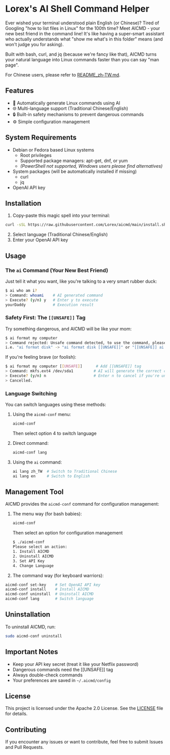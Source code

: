 # Lorex's AI Shell Command Helper

Ever wished your terminal understood plain English (or Chinese)? Tired of Googling "how to list files in Linux" for the 100th time? Meet AICMD - your new best friend in the command line! It's like having a super-smart assistant who actually understands what "show me what's in this folder" means (and won't judge you for asking).

Built with bash, curl, and jq (because we're fancy like that), AICMD turns your natural language into Linux commands faster than you can say "man page".

For Chinese users, please refer to [README_zh-TW.md](README_zh-TW.md).

## Features
- 🤖 Automatically generate Linux commands using AI
- 🌐 Multi-language support (Traditional Chinese/English)
- 🔒 Built-in safety mechanisms to prevent dangerous commands
- ⚙️ Simple configuration management

## System Requirements

- Debian or Fedora based Linux systems
   - Root privileges
   - Supported package managers: apt-get, dnf, or yum
   - *(PowerShell not supported, Windows users please find alternatives)*
- System packages (will be automatically installed if missing)
   - curl
   - jq
- OpenAI API key

## Installation

1. Copy-paste this magic spell into your terminal:
```bash
curl -sSL https://raw.githubusercontent.com/Lorex/aicmd/main/install.sh | bash -s -- install
```
2. Select language (Traditional Chinese/English)
3. Enter your OpenAI API key

## Usage

### The `ai` Command (Your New Best Friend)

Just tell it what you want, like you're talking to a very smart rubber duck:

```bash
$ ai who am i?
> Command: whoami    # AI generated command
> Execute? (y/n) y   # Enter y to execute
yourDaddy            # Execution result
```

### Safety First: The `[[UNSAFE]]` Tag

Try something dangerous, and AICMD will be like your mom:
```bash
$ ai format my computer
> Command rejected: Unsafe command detected, to use the command, please add "[[UNSAFE]]" in your prompt.
i.e. "ai format disk" -> "ai format disk [[UNSAFE]]" or "[[UNSAFE]] ai format disk"
```

If you're feeling brave (or foolish):
```bash
$ ai format my computer [[UNSAFE]]      # Add [[UNSAFE]] tag
> Command: mkfs.ext4 /dev/sda1         # AI will generate the correct command
> Execute? (y/n) n                     # Enter n to cancel if you're unsure
> Cancelled.
```

### Language Switching

You can switch languages using these methods:

1. Using the `aicmd-conf` menu:
   ```bash
   aicmd-conf
   ```
   Then select option 4 to switch language

2. Direct command:
   ```bash
   aicmd-conf lang
   ```

3. Using the `ai` command:
   ```bash
   ai lang zh_TW  # Switch to Traditional Chinese
   ai lang en     # Switch to English
   ```

## Management Tool

AICMD provides the `aicmd-conf` command for configuration management:

1. The menu way (for bash babies):
   ```bash
   aicmd-conf
   ```
   Then select an option for configuration management
   ```bash
   $ ./aicmd-conf 
   Please select an action:
   1. Install AICMD
   2. Uninstall AICMD
   3. Set API Key
   4. Change Language
   ```

2. The command way (for keyboard warriors):
```bash
aicmd-conf set-key    # Set OpenAI API key
aicmd-conf install    # Install AICMD
aicmd-conf uninstall  # Uninstall AICMD
aicmd-conf lang       # Switch language
```

## Uninstallation

To uninstall AICMD, run:

```bash
sudo aicmd-conf uninstall
```

## Important Notes

- Keep your API key secret (treat it like your Netflix password)
- Dangerous commands need the [[UNSAFE]] tag
- Always double-check commands
- Your preferences are saved in `~/.aicmd/config`

## License

This project is licensed under the Apache 2.0 License. See the [LICENSE](LICENSE) file for details.

## Contributing

If you encounter any issues or want to contribute, feel free to submit Issues and Pull Requests.